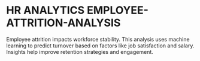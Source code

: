 # HR ANALYTICS EMPLOYEE-ATTRITION-ANALYSIS
Employee attrition impacts workforce stability. This analysis uses machine learning to predict turnover based on factors like job satisfaction and salary. Insights help improve retention strategies and engagement.
